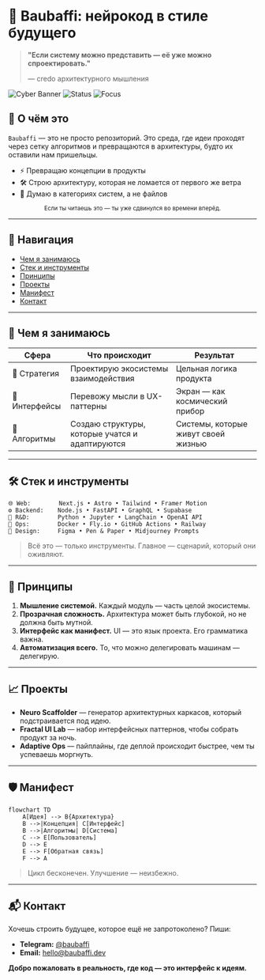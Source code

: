 # 🧬 Baubaffi: нейрокод в стиле будущего

> **"Если систему можно представить — её уже можно спроектировать."**
>
> — credo архитектурного мышления

![Cyber Banner](https://img.shields.io/badge/Neuro%20Coder-Future%20Ready-8A2BE2?style=for-the-badge)
![Status](https://img.shields.io/badge/Status-Always%20Building-20B2AA?style=for-the-badge)
![Focus](https://img.shields.io/badge/Focus-Design%20%26%20Systems-FF69B4?style=for-the-badge)

## 📜 О чём это

`Baubaffi` — это не просто репозиторий. Это среда, где идеи проходят через сетку алгоритмов и превращаются в архитектуры, будто их оставили нам пришельцы.

- ⚡ Превращаю концепции в продукты
- 🛠️ Строю архитектуру, которая не ломается от первого же ветра
- 🌌 Думаю в категориях систем, а не файлов

<div align="center">
  <sub>Если ты читаешь это — ты уже сдвинулся во времени вперёд.</sub>
</div>

---

## 🧭 Навигация

- [Чем я занимаюсь](#-чем-я-занимаюсь)
- [Стек и инструменты](#-стек-и-инструменты)
- [Принципы](#-принципы)
- [Проекты](#-проекты)
- [Манифест](#-манифест)
- [Контакт](#-контакт)

---

## 🚀 Чем я занимаюсь

| Сфера | Что происходит | Результат |
|-------|----------------|-----------|
| 🧠 Стратегия | Проектирую экосистемы взаимодействия | Цельная логика продукта |
| 🧩 Интерфейсы | Перевожу мысли в UX-паттерны | Экран — как космический прибор |
| 🤖 Алгоритмы | Создаю структуры, которые учатся и адаптируются | Системы, которые живут своей жизнью |

---

## 🛠️ Стек и инструменты

```text
🌐 Web:        Next.js • Astro • Tailwind • Framer Motion
⚙️ Backend:    Node.js • FastAPI • GraphQL • Supabase
🧪 R&D:        Python • Jupyter • LangChain • OpenAI API
📡 Ops:        Docker • Fly.io • GitHub Actions • Railway
🎨 Design:     Figma • Pen & Paper • Midjourney Prompts
```

> Всё это — только инструменты. Главное — сценарий, который они оживляют.

---

## 🧬 Принципы

1. **Мышление системой.** Каждый модуль — часть целой экосистемы.
2. **Прозрачная сложность.** Архитектура может быть глубокой, но не должна быть мутной.
3. **Интерфейс как манифест.** UI — это язык проекта. Его грамматика важна.
4. **Автоматизация всего.** То, что можно делегировать машинам — делегирую.

---

## 📈 Проекты

- **Neuro Scaffolder** — генератор архитектурных каркасов, который подстраивается под идею.
- **Fractal UI Lab** — набор интерфейсных паттернов, чтобы собрать продукт за ночь.
- **Adaptive Ops** — пайплайны, где деплой происходит быстрее, чем ты успеваешь моргнуть.

---

## 🛡️ Манифест

```mermaid
flowchart TD
    A[Идея] --> B{Архитектура}
    B -->|Концепция| C[Интерфейс]
    B -->|Алгоритмы| D[Система]
    C --> E[Пользователь]
    D --> E
    E --> F[Обратная связь]
    F --> A
```

> Цикл бесконечен. Улучшение — неизбежно.

---

## 📬 Контакт

Хочешь строить будущее, которое ещё не запротоколено? Пиши:

- **Telegram:** [@baubaffi](https://t.me/baubaffi)
- **Email:** [hello@baubaffi.dev](mailto:hello@baubaffi.dev)

**Добро пожаловать в реальность, где код — это интерфейс к идеям.**
